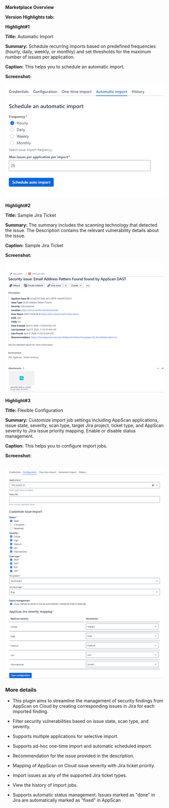 **Marketplace Overview**

**Version Highlights tab:**

**Highlight#1**

**Title:** Automatic Import

**Summary:** Schedule recurring imports based on predefined
frequencies (hourly, daily, weekly, or monthly) and set thresholds for
the maximum number of issues per application.

**Caption:** This helps you to schedule an automatic import.

**Screenshot:**

![](media/image1.png)

**Highlight#2**

**Title:** Sample Jira Ticket

**Summary:** The summary includes the scanning technology that
detected the issue. The Description contains the relevant vulnerability
details about the issue.

**Caption:** Sample Jira Ticket

**Screenshot:**

![](media/image2.png)

**Highlight#3**

**Title:** Flexible Configuration

**Summary:** Customize import job settings including AppScan
applications, issue state, severity, scan type, target Jira project,
ticket type, and AppScan severity to Jira issue priority mapping. Enable
or disable status management.

**Caption:** This helps you to configure import jobs.

**Screenshot:**

 ![](media/image3.png)

### More details

-   This plugin aims to streamline the management of security findings
    from AppScan on Cloud by creating corresponding issues in Jira for
    each imported finding.

-   Filter security vulnerabilities based on issue state, scan type, and
    severity.

-   Supports multiple applications for selective import.

-   Supports ad-hoc one-time import and automatic scheduled import.

-   Recommendation for the issue provided in the description.

-   Mapping of AppScan on Cloud issue severity with Jira ticket
    priority.

-   Import issues as any of the supported Jira ticket types.

-   View the history of import jobs.

-   Supports automatic status management. Issues marked as \"done\" in
    Jira are automatically marked as \"fixed\" in AppScan
